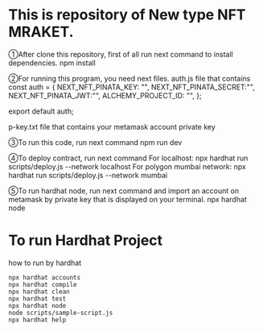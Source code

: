 # This is repository of New type NFT MRAKET.

①After clone this repository, first of all run next command to install dependencies.
npm install

②For running this program, you need next files.
auth.js file that contains
const auth = {
NEXT_NFT_PINATA_KEY: "",
NEXT_NFT_PINATA_SECRET:"",
NEXT_NFT_PINATA_JWT:"",
ALCHEMY_PROJECT_ID: "",
};

export default auth;

p-key.txt file that contains
your metamask account private key

③To run this code, run next command
npm run dev

④To deploy contract, run next command
For localhost:
npx hardhat run scripts/deploy.js --network localhost
For polygon mumbai network:
npx hardhat run scripts/deploy.js --network mumbai

⑤To run hardhat node, run next command and import an account on metamask by private key that is displayed on your terminal.
npx hardhat node

# To run Hardhat Project

how to run by hardhat

```shell
npx hardhat accounts
npx hardhat compile
npx hardhat clean
npx hardhat test
npx hardhat node
node scripts/sample-script.js
npx hardhat help
```
